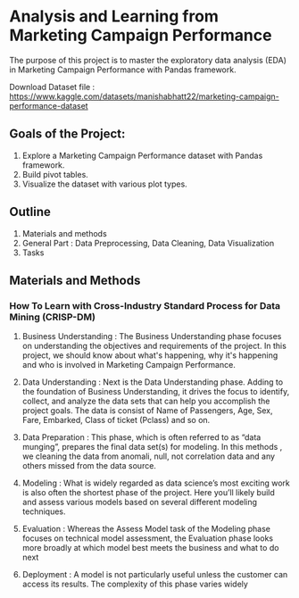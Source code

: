 # Analysis and Learning from Marketing Campaign Performance

The purpose of this project is to master the exploratory data analysis (EDA) in Marketing Campaign Performance with Pandas framework.

Download Dataset file : https://www.kaggle.com/datasets/manishabhatt22/marketing-campaign-performance-dataset

## Goals of the Project:
1.  Explore a Marketing Campaign Performance dataset with Pandas framework.
2.  Build pivot tables.
3.  Visualize the dataset with various plot types.

## Outline
1.  Materials and methods
2.  General Part : Data Preprocessing, Data Cleaning, Data Visualization
3.  Tasks

## Materials and Methods

### How To Learn with Cross-Industry Standard Process for Data Mining (CRISP-DM)
1. Business Understanding : The Business Understanding phase focuses on understanding the objectives and requirements of the project. In this project, we should know about what's happening, why it's happening and who is involved in Marketing Campaign Performance.

2. Data Understanding : Next is the Data Understanding phase. Adding to the foundation of Business Understanding, it drives the focus to identify, collect, and analyze the data sets that can help you accomplish the project goals. The data is consist of Name of Passengers, Age, Sex, Fare, Embarked, Class of ticket (Pclass) and so on.
  
3. Data Preparation : This phase, which is often referred to as “data munging”, prepares the final data set(s) for modeling. In this methods , we cleaning the data from anomali, null, not correlation data and any others missed from the data source.
       
4. Modeling : What is widely regarded as data science’s most exciting work is also often the shortest phase of the project. Here you’ll likely build and assess various models based on several different modeling techniques.
   
5. Evaluation : Whereas the Assess Model task of the Modeling phase focuses on technical model assessment, the Evaluation phase looks more broadly at which model best meets the business and what to do next
   
6. Deployment : A model is not particularly useful unless the customer can access its results. The complexity of this phase varies widely

